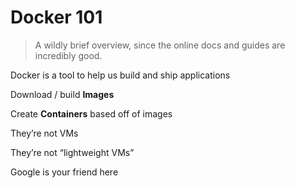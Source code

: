 Docker 101
==========

> A wildly brief overview, since the online docs and guides are incredibly good.

Docker is a tool to help us build and ship applications

Download / build **Images**

Create **Containers** based off of images

They’re not VMs

They’re not “lightweight VMs”

Google is your friend here
